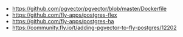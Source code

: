 - https://github.com/pgvector/pgvector/blob/master/Dockerfile
- https://github.com/fly-apps/postgres-flex
- https://github.com/fly-apps/postgres-ha
- https://community.fly.io/t/adding-pgvector-to-fly-postgres/12202
